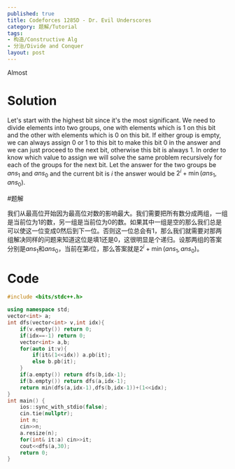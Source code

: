 ```yaml
---
published: true
title: Codeforces 1285D - Dr. Evil Underscores
category: 题解/Tutorial
tags: 
- 构造/Constructive Alg
- 分治/Divide and Conquer
layout: post
---
```

Almost
<!-- more -->
# Solution

Let's start with the highest bit since it's the most significant. We need to divide elements into two groups, one with elements which is $1$ on this bit and the other with elements which is $0$ on this bit. If either group is empty, we can always assign 0 or 1 to this bit to make this bit 0 in the answer and we can just proceed to the next bit, otherwise this bit is always 1. In order to know which value to assign we will solve the same problem recursively for each of the groups for the next bit. Let the answer for the two groups be $ans_1$ and $ans_0$ and the current bit is $i$ the answer would be $2^i+\min(ans_1,ans_0)$.

#题解

我们从最高位开始因为最高位对数的影响最大。我们需要把所有数分成两组，一组是当前位为1的数，另一组是当前位为0的数。如果其中一组是空的那么我们总是可以使这一位变成0然后到下一位。否则这一位总会有1，那么我们就需要对那两组解决同样的问题来知道这位是填1还是0，这很明显是个递归。设那两组的答案分别是$ans_1$和$ans_0$，当前在第$i$位，那么答案就是$2^i+\min(ans_1,ans_0)$。

# Code

```cpp
#include <bits/stdc++.h>

using namespace std;
vector<int> a;
int dfs(vector<int> v,int idx){
    if(v.empty()) return 0;
    if(idx==-1) return 0;
    vector<int> a,b;
    for(auto it:v){
        if(it&(1<<idx)) a.pb(it);
        else b.pb(it);
    }
    if(a.empty()) return dfs(b,idx-1);
    if(b.empty()) return dfs(a,idx-1);
    return min(dfs(a,idx-1),dfs(b,idx-1))+(1<<idx);
}
int main() {
    ios::sync_with_stdio(false);
    cin.tie(nullptr);
	int n;
    cin>>n;
    a.resize(n);
    for(int& it:a) cin>>it;
    cout<<dfs(a,30);
    return 0;
}
```